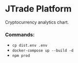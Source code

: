 # JTrade Platform
Cryptocurrency analytics chart.

### Commands:
* `cp dist.env .env`
* `docker-compose up --build -d`
* `npm prod`
